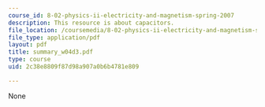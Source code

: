 ```yaml
---
course_id: 8-02-physics-ii-electricity-and-magnetism-spring-2007
description: This resource is about capacitors.
file_location: /coursemedia/8-02-physics-ii-electricity-and-magnetism-spring-2007/2c38e8809f87d98a907a0b6b4781e809_summary_w04d3.pdf
file_type: application/pdf
layout: pdf
title: summary_w04d3.pdf
type: course
uid: 2c38e8809f87d98a907a0b6b4781e809

---
```

None